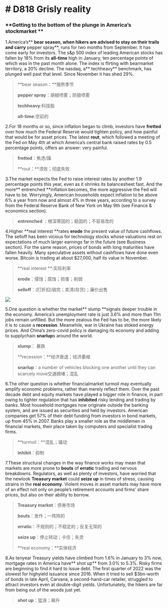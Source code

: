 # # D818 Grisly reality
### **Getting to the bottom of the plunge in America’s stockmarket **
1.America’s** **bear season, when hikers are advised to stay on their trails and carry** pepper spray**, runs for two months from September. It has come early for investors. The s&p 500 index of leading American stocks has fallen by 18% from its **all-time** high in January, ten percentage points of which was in the past month alone. The index is flirting with bear­market territory, a 20% decline. The nasdaq, a** tech­heavy** benchmark, has plunged well past that level. Since November it has shed 29%.

> **bear season：**猎熊季节
 > 
> **pepper spray**：胡椒喷雾；防狼喷雾
 > 
> **tech­heavy**:科技股
 > 
> **all-time**:空前的
 > 

2.For 18 months or so, since inflation began to climb, investors have **fretted** over how much the Federal Reserve would tighten policy, and how painful that would be for asset prices. The latest **rout**, which followed a meeting of the Fed on May 4th at which America’s central bank raised rates by 0.5 percentage points, offers an answer: very painful.

> **fretted**：焦虑/躁
 > 
> **rout：**溃败；彻底失败
 > 

3.The market expects the Fed to raise interest rates by another 1.9 percentage points this year, even as it shrinks its balance­sheet fast. And the more** entrenched **inflation becomes, the more aggressive the Fed will have to be. Worryingly, American households expect inflation to be above 6% a year from now and almost 4% in three years, according to a survey from the Federal Reserve Bank of New York on May 9th (see Finance & economics section).

> **entrenched** ：根深蒂固的；稳固的；不容易改的
 > 

4.Higher **real interest **rates **erode** the present value of future cashflows. The sell­off has been vicious for technology stocks whose valuations rest on expectations of much larger earnings far in the future (see Business section). For the same reason, prices of bonds with long maturities have fallen heavily. Many speculative assets without cashflows have done even worse. Bitcoin is trading at about $27,000, half its value in November.

> **real interest **:实际利率
 > 
> **erode**：侵蚀；腐蚀；损害；削弱
 > 
> **sell­off**：(打折扣)销完；卖清(存货)；廉价出售
 > 

![](./archive/img/boxcnGQs6QhMN1K0DjS9UOJewCd.png)

5.One question is whether the market** slump **signals deeper trouble in the economy. America’s unemployment rate is just 3.6% and more than 11m jobs remain unfilled. But the more zealous the Fed has to be, the more likely it is to cause a **recession**. Meanwhile, war in Ukraine has stoked energy prices. And China’s zero­-covid policy is damaging its economy and adding to supply­chain **snarl­up**s around the world.

> **slump**： 暴跌
 > 
> **recession：**经济衰退；经济萎缩
 > 
> **snarl­up**：a number of vehicles blocking one another until they can scarcely move交通拥堵；混乱
 > 

6.The other question is whether financial­market turmoil may eventually amplify economic problems, rather than merely re­flect them. Over the past decade debt and equity markets have played a bigger role in finance, in part owing to tighter regulation that has **inhibited** risky lending and trading by banks. Most household mortgages now originate outside the banking system, and are issued as securities and held by investors. American companies get 57% of their debt funding from investors in bond markets, up from 45% in 2007. Banks play a smaller role as the middlemen in financial markets, their place taken by computers and specialist trading firms.

> **turmoil：**混乱；骚动
 > 
> **inhibit**：抑制
 > 

7.These structural changes in the way finance works may mean that markets are more prone to **bouts** of **erratic** trading and nervous breakdowns. Regulators, as well as plenty of investors, have worried that the new­look **Treasury market** could **seize up** in times of stress, causing strains in the **real economy**. Violent moves in asset markets may have more of an effect not only on people’s retirement accounts and firms’ share prices, but also on their ability to borrow.

> **Treasury market**：债券市场
 > 
> **bouts**：发作；一阵阵的
 > 
> **erratic**：不规则的；不稳定的；反复无常的
 > 
> **seize up**：停止转动；卡住；失灵
 > 
> **real economy：**实体经济
 > 

8.As ten­year Treasury yields have climbed from 1.6% in January to 3% now, mortgage rates in America have** shot up** from 3.0% to 5.3%. Risky firms are beginning to find it hard to issue debt. The first quarter of 2022 was the slowest for high­yield issuance since 2016. When it tried to sell $3bn-­worth of bonds in late April, Carvana, a second-­hand­-car retailer, struggled to attract investors even at double­-digit yields. Unfortunately, the hikers are far from being out of the woods just yet.

> **shot up**：猛涨；飙升
 > 

